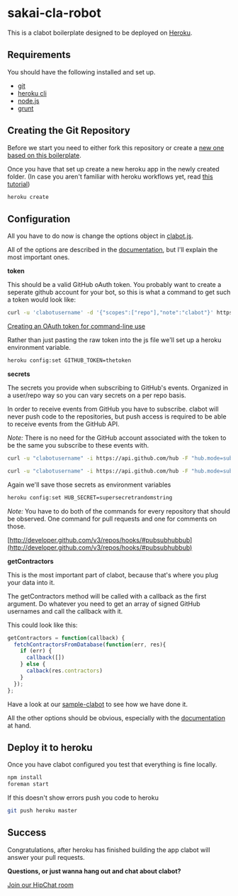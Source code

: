 # sakai-cla-robot

This is a clabot boilerplate designed to be deployed on [Heroku](http://www.heroku.com/).

## Requirements

You should have the following installed and set up.

* [git](http://git-scm.com/download)
* [heroku cli](https://devcenter.heroku.com/articles/heroku-command)
* [node.js](http://nodejs.org/download/)
* [grunt](http://gruntjs.com)

## Creating the Git Repository

Before we start you need to either fork this repository or create a [new one based on this boilerplate](https://github.com/clabot/boilerplate/archive/master.zip).

Once you have that set up create a new heroku app in the newly created folder. (In case you aren't familiar with heroku workflows yet, read [this tutorial](https://devcenter.heroku.com/articles/nodejs))

```bash
heroku create
```


## Configuration

All you have to do now is change the options object in [clabot.js](https://github.com/clabot/boilerplate/blob/master/src/clabot.js#L2-L12).

All of the options are described in the [documentation](http://clabot.github.com/#documentation), but I'll explain the most important ones.

**token**

This should be a valid GitHub oAuth token. You probably want to create a seperate github account for your bot, so this is what a command to get such a token would look like:

```bash
curl -u 'clabotusername' -d '{"scopes":["repo"],"note":"clabot"}' https://api.github.com/authorizations
```
[Creating an OAuth token for command-line use](https://help.github.com/articles/creating-an-oauth-token-for-command-line-use)

Rather than just pasting the raw token into the js file we'll set up a heroku environment variable.

```bash
heroku config:set GITHUB_TOKEN=thetoken
```

**secrets**

The secrets you provide when subscribing to GitHub's events. Organized in a user/repo way so you can vary secrets on a per repo basis.

In order to receive events from GitHub you have to subscribe.
clabot will never push code to the repositories, but push access is required to be able to receive events from the GitHub API.

*Note:* There is no need for the GitHub account associated with the token to be the same you subscribe to these events with.

```bash
curl -u "clabotusername" -i https://api.github.com/hub -F "hub.mode=subscribe" -F "hub.topic=https://github.com/:user/:repo/events/pull_request" -F "hub.callback=http://your-clabot.herokuapp.com/notify" -F "hub.secret=supersecretrandomstring"

curl -u "clabotusername" -i https://api.github.com/hub -F "hub.mode=subscribe" -F "hub.topic=https://github.com/:user/:repo/events/issue_comment" -F "hub.callback=http://your-clabot.herokuapp.com/notify" -F "hub.secret=supersecretrandomstring"
```

Again we'll save those secrets as environment variables

```bash
heroku config:set HUB_SECRET=supersecretrandomstring
```

*Note:* You have to do both of the commands for every repository that should be observed. One command for pull requests and one for comments on those.

[http://developer.github.com/v3/repos/hooks/#pubsubhubbub](http://developer.github.com/v3/repos/hooks/#pubsubhubbub)

**getContractors**

This is the most important part of clabot, because that's where you plug your data into it.

The getContractors method will be called with a callback as the first argument. Do whatever you need to get an array of signed GitHub usernames and call the callback with it.

This could look like this:

```js
getContractors = function(callback) {
  fetchContractorsFromDatabase(function(err, res){
    if (err) {
      callback([])
    } else {
      calback(res.contractors)
    }
  });
};
```

Have a look at our [sample-clabot](http://github.com/clabot/sample) to see how we have done it.

All the other options should be obvious, especially with the [documentation](http://clabot.github.com/#documentation) at hand.

## Deploy it to heroku

Once you have clabot configured you test that everything is fine locally.

```bash
npm install
foreman start
```

If this doesn't show errors push you code to heroku

```bash
git push heroku master
```

## Success

Congratulations, after heroku has finished building the app clabot will answer your pull requests.

**Questions, or just wanna hang out and chat about clabot?**

[Join our HipChat room](https://www.hipchat.com/gBZFBJa2w)
